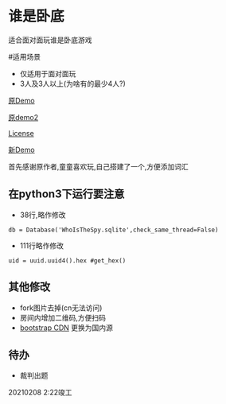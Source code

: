 # 谁是卧底
适合面对面玩谁是卧底游戏

#适用场景
* 仅适用于面对面玩
* 3人及3人以上(为啥有的最少4人?)


[原Demo](http://sswd.zhengyi.one) 

[原demo2](http://sswd2.zhengyi.one)

[License](https://zhengyi.mit-license.org/@2017)

[新Demo](https://wodi.dianbao.eu.org) 

首先感谢原作者,童童喜欢玩,自己搭建了一个,方便添加词汇

## 在python3下运行要注意

* 38行,略作修改

`db = Database('WhoIsTheSpy.sqlite',check_same_thread=False)`
* 111行略作修改

`uid = uuid.uuid4().hex #get_hex() `

## 其他修改

* fork图片去掉(cn无法访问)
* 房间内增加二维码,方便扫码
* [bootstrap CDN](/root/WhoIsTheSpy/wodi_venv/lib/python3.7/site-packages/flask_bootstrap/__init__.py) 更换为国内源

## 待办

* 裁判出题


20210208 2:22竣工

